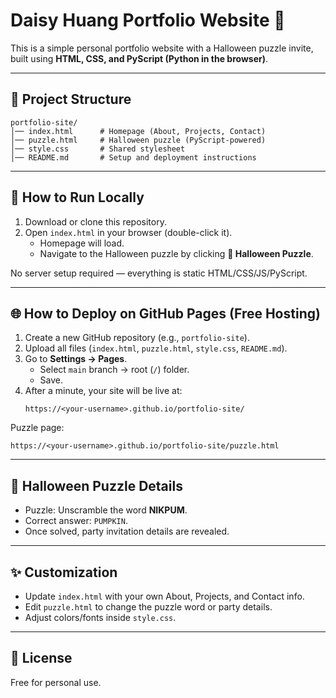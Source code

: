 # Daisy Huang Portfolio Website 🎃

This is a simple personal portfolio website with a Halloween puzzle invite, built using **HTML, CSS, and PyScript (Python in the browser)**.

---

## 📂 Project Structure
```
portfolio-site/
│── index.html      # Homepage (About, Projects, Contact)
│── puzzle.html     # Halloween puzzle (PyScript-powered)
│── style.css       # Shared stylesheet
│── README.md       # Setup and deployment instructions
```

---

## 🚀 How to Run Locally
1. Download or clone this repository.
2. Open `index.html` in your browser (double-click it).  
   - Homepage will load.  
   - Navigate to the Halloween puzzle by clicking **🎃 Halloween Puzzle**.  

No server setup required — everything is static HTML/CSS/JS/PyScript.

---

## 🌐 How to Deploy on GitHub Pages (Free Hosting)
1. Create a new GitHub repository (e.g., `portfolio-site`).  
2. Upload all files (`index.html`, `puzzle.html`, `style.css`, `README.md`).  
3. Go to **Settings → Pages**.  
   - Select `main` branch → root (`/`) folder.  
   - Save.  
4. After a minute, your site will be live at:  
   ```
   https://<your-username>.github.io/portfolio-site/
   ```

Puzzle page:  
```
https://<your-username>.github.io/portfolio-site/puzzle.html
```

---

## 🎃 Halloween Puzzle Details
- Puzzle: Unscramble the word **NIKPUM**.  
- Correct answer: `PUMPKIN`.  
- Once solved, party invitation details are revealed.  

---

## ✨ Customization
- Update `index.html` with your own About, Projects, and Contact info.  
- Edit `puzzle.html` to change the puzzle word or party details.  
- Adjust colors/fonts inside `style.css`.  

---

## 📄 License
Free for personal use.
